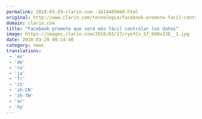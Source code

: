 ```yaml
---
permalink: 2018-03-29-clarin.com--1614405660.html
original: http://www.clarin.com/tecnologia/facebook-promete-facil-controlar-datos_0_S1BtcsKcM.html
domain: clarin.com
title: "Facebook promete que será más fácil controlar los datos"
image: https://images.clarin.com/2018/03/27/ryefCx_5f_600x338__1.jpg
date: 2018-03-29 00:14:40
category: news
translations: 
 - 'en'
 - 'de'
 - 'ru'
 - 'ja'
 - 'fr'
 - 'it'
 - 'zh-CN'
 - 'zh-TW'
 - 'ar'
 - 'hy'
---
```


